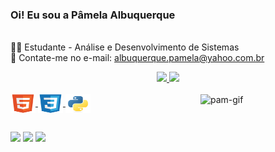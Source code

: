 ### Oi! Eu sou a Pâmela Albuquerque

<br> 👩‍🎓 Estudante - Análise e Desenvolvimento de Sistemas
<br>  📧 Contate-me no e-mail: albuquerque.pamela@yahoo.com.br

<div align="center">
  <a href="https://github.com/Pamt-o">
  <img height="170em" src="https://github-readme-stats.vercel.app/api?username=Pamt-o&show_icons=true&theme=dracula&include_all_commits=true&count_private=true"/>
  <img height="170em" src="https://github-readme-stats.vercel.app/api/top-langs/?username=Pamt-o&layout=compact&langs_count=7&theme=dracula"/>
</div>
  
<div style="display: inline_block"><br>
  <img align="center" alt="Pam-HTML" height="30" width="40" src="https://raw.githubusercontent.com/devicons/devicon/master/icons/html5/html5-original.svg">
  <img align="center" alt="Pam-CSS" height="30" width="40" src="https://raw.githubusercontent.com/devicons/devicon/master/icons/css3/css3-original.svg">
  <img align="center" alt="Pam-Python" height="30" width="40" src="https://raw.githubusercontent.com/devicons/devicon/master/icons/python/python-original.svg">
  <img align="right" alt="pam-gif" height="200" style="border-radius:px" 
  <img src="https://i.picasion.com/pic91/23c08e878d16c873fe08a1b9bcbeb827.gif" width="200" height="200" border="0"/>
</div>
  
 ##
  
<div> 
  <a href="https://www.facebook.com/pamela.albuquerque.754" target="_blank"><img src="https://img.shields.io/badge/Facebook-1877F2?style=for-the-badge&logo=facebook&logoColor=white" target="_blank"></a>
  <a href = "https://www.instagram.com/pamela_alb_neves/"><img src="https://img.shields.io/badge/Instagram-E4405F?style=for-the-badge&logo=instagram&logoColor=white" target="_blank"></a>
  <a href="https://www.linkedin.com/in/p%C3%A2mela-albuquerque-7a0b2b31/" target="_blank"><img src="https://img.shields.io/badge/LinkedIn-0077B5?style=for-the-badge&logo=linkedin&logoColor=white"></a> 
 
</div>
